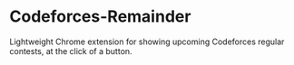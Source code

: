 # Codeforces-Remainder
Lightweight Chrome extension for showing upcoming Codeforces regular contests, at the click of a button.
